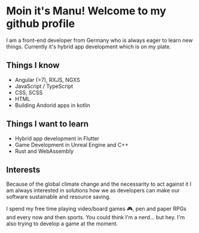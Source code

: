 # Moin it's Manu! Welcome to my github profile

I am a front-end developer from Germany who is always eager to learn new things. Currently it's hybrid app development which is on my plate.

## Things I know

- Angular (>7), RXJS, NGXS
- JavaScript / TypeScript
- CSS, SCSS
- HTML
- Building Andorid apps in kotlin

## Things I want to learn

- Hybrid app development in Flutter
- Game Development in Unreal Engine and C++
- Rust and WebAssembly

## Interests

Because of the global climate change and the necessarity to act against it I am always interested in solutions how we as developers can make our software sustainable and resource saving.

I spend my free time playing video/board games 🎮, pen and paper RPGs and every now and then sports. You could think I'm a nerd... but hey. I'm also trying to develop a game at the moment.
